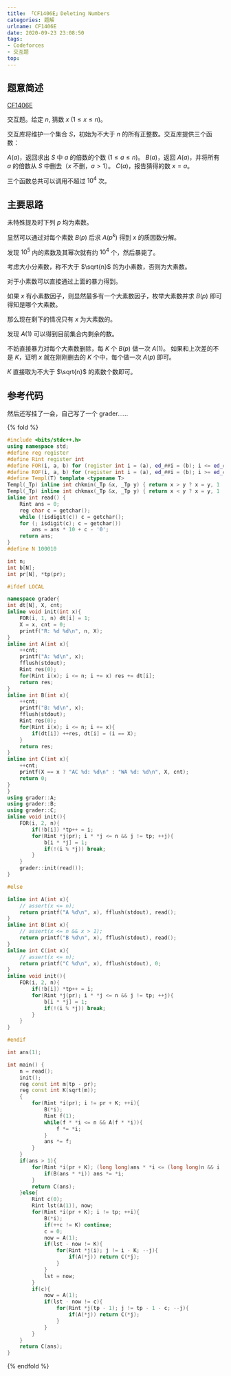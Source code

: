 ```yaml
---
title: 「CF1406E」Deleting Numbers
categories: 题解
urlname: CF1406E
date: 2020-09-23 23:08:50
tags:
- Codeforces
- 交互题
top:
---
```


## 题意简述

[CF1406E](https://codeforces.com/contest/1406/problem/E)

交互题。给定 $n$, 猜数 $x$ ($1\le x\le n$)。

交互库将维护一个集合 $S$，初始为不大于 $n$ 的所有正整数。交互库提供三个函数：

$A(a)$，返回求出 $S$ 中 $a$ 的倍数的个数 $(1\le a\le n)$。
$B(a)$，返回 $A(a)$，并将所有 $a$ 的倍数从 $S$ 中删去（$x$ 不删，$a > 1$）。
$C(a)$，报告猜得的数 $x = a$。

三个函数总共可以调用不超过 $10^4$ 次。

<!-- more -->

## 主要思路

未特殊提及时下列 $p$ 均为素数。

显然可以通过对每个素数 $B(p)$ 后求 $A(p^k)$ 得到 $x$ 的质因数分解。

发现 $10^5$ 内的素数及其幂次就有约 $10^4$ 个，然后暴毙了。

考虑大小分素数，称不大于 $\sqrt{n}$ 的为小素数，否则为大素数。

对于小素数可以直接通过上面的暴力得到。

如果 $x$ 有小素数因子，则显然最多有一个大素数因子，枚举大素数并求 $B(p)$ 即可得知是哪个大素数。

那么现在剩下的情况只有 $x$ 为大素数的。

发现 $A(1)$ 可以得到目前集合内剩余的数。

不妨直接暴力对每个大素数删除，每 $K$ 个 $B(p)$ 做一次 $A(1)$。
如果和上次差的不是 $K$，证明 $x$ 就在刚刚删去的 $K$ 个中，每个做一次 $A(p)$ 即可。

$K$ 直接取为不大于 $\sqrt{n}$ 的素数个数即可。

## 参考代码

然后还写挂了一会，自己写了一个 grader……

{% fold %}
```cpp
#include <bits/stdc++.h>
using namespace std;
#define reg register
#define Rint register int
#define FOR(i, a, b) for (register int i = (a), ed_##i = (b); i <= ed_##i; ++i)
#define ROF(i, a, b) for (register int i = (a), ed_##i = (b); i >= ed_##i; --i)
#define Templ(T) template <typename T>
Templ(_Tp) inline int chkmin(_Tp &x, _Tp y) { return x > y ? x = y, 1 : 0; }
Templ(_Tp) inline int chkmax(_Tp &x, _Tp y) { return x < y ? x = y, 1 : 0; }
inline int read() {
    Rint ans = 0;
    reg char c = getchar();
    while (!isdigit(c)) c = getchar();
    for (; isdigit(c); c = getchar())
        ans = ans * 10 + c - '0';
    return ans;
}
#define N 100010

int n;
int b[N];
int pr[N], *tp(pr);

#ifdef LOCAL

namespace grader{
int dt[N], X, cnt;
inline void init(int x){
    FOR(i, 1, n) dt[i] = 1;
    X = x, cnt = 0;
    printf("R: %d %d\n", n, X);
}
inline int A(int x){
    ++cnt;
    printf("A: %d\n", x);
    fflush(stdout);
    Rint res(0);
    for(Rint i(x); i <= n; i += x) res += dt[i];
    return res;
}
inline int B(int x){
    ++cnt;
    printf("B: %d\n", x);
    fflush(stdout);
    Rint res(0);
    for(Rint i(x); i <= n; i += x){
        if(dt[i]) ++res, dt[i] = (i == X);
    }
    return res;
}
inline int C(int x){
    ++cnt;
    printf(X == x ? "AC %d: %d\n" : "WA %d: %d\n", X, cnt);
    return 0;
}
}
using grader::A;
using grader::B;
using grader::C;
inline void init(){
    FOR(i, 2, n){
        if(!b[i]) *tp++ = i;
        for(Rint *j(pr); i * *j <= n && j != tp; ++j){
            b[i * *j] = 1;
            if(!(i % *j)) break;
        }
    }
    grader::init(read());
}

#else

inline int A(int x){
    // assert(x <= n);
    return printf("A %d\n", x), fflush(stdout), read();
}
inline int B(int x){
    // assert(x <= n && x > 1);
    return printf("B %d\n", x), fflush(stdout), read();
}
inline int C(int x){
    // assert(x <= n);
    return printf("C %d\n", x), fflush(stdout), 0;
}
inline void init(){
    FOR(i, 2, n){
        if(!b[i]) *tp++ = i;
        for(Rint *j(pr); i * *j <= n && j != tp; ++j){
            b[i * *j] = 1;
            if(!(i % *j)) break;
        }
    }
}

#endif

int ans(1);

int main() {
    n = read();
    init();
    reg const int m(tp - pr);
    reg const int K(sqrt(m));
    {
        for(Rint *i(pr); i != pr + K; ++i){
            B(*i);
            Rint f(1);
            while(f * *i <= n && A(f * *i)){
                f *= *i;
            }
            ans *= f;
        }
    }
    if(ans > 1){
        for(Rint *i(pr + K); (long long)ans * *i <= (long long)n && i != tp; ++i){
            if(B(ans * *i)) ans *= *i;
        }
        return C(ans);
    }else{
        Rint c(0);
        Rint lst(A(1)), now;
        for(Rint *i(pr + K); i != tp; ++i){
            B(*i);
            if(++c != K) continue;
            c = 0;
            now = A(1);
            if(lst - now != K){
                for(Rint *j(i); j != i - K; --j){
                    if(A(*j)) return C(*j);
                }
            }
            lst = now;
        }
        if(c){
            now = A(1);
            if(lst - now != c){
                for(Rint *j(tp - 1); j != tp - 1 - c; --j){
                    if(A(*j)) return C(*j);
                }
            }
        }
    }
    return C(ans);
}
```
{% endfold %}